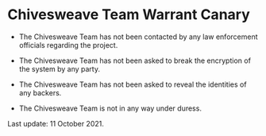 # Chivesweave Team Warrant Canary

- The Chivesweave Team has not been contacted by any law enforcement officials regarding the project.

- The Chivesweave Team has not been asked to break the encryption of the system by any party.

- The Chivesweave Team has not been asked to reveal the identities of any backers.

- The Chivesweave Team is not in any way under duress.

Last update: 11 October 2021.
